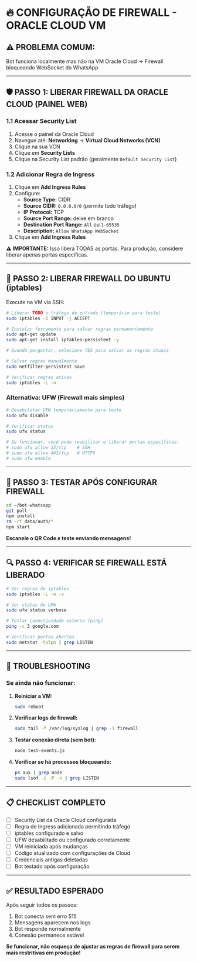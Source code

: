 # 🔥 CONFIGURAÇÃO DE FIREWALL - ORACLE CLOUD VM

## ⚠️ PROBLEMA COMUM:
Bot funciona localmente mas não na VM Oracle Cloud → Firewall bloqueando WebSocket do WhatsApp

---

## 🛡️ PASSO 1: LIBERAR FIREWALL DA ORACLE CLOUD (PAINEL WEB)

### 1.1 Acessar Security List
1. Acesse o painel da Oracle Cloud
2. Navegue até: **Networking** → **Virtual Cloud Networks (VCN)**
3. Clique na sua VCN
4. Clique em **Security Lists**
5. Clique na Security List padrão (geralmente `Default Security List`)

### 1.2 Adicionar Regra de Ingress
1. Clique em **Add Ingress Rules**
2. Configure:
   - **Source Type:** CIDR
   - **Source CIDR:** `0.0.0.0/0` (permite todo tráfego)
   - **IP Protocol:** TCP
   - **Source Port Range:** deixe em branco
   - **Destination Port Range:** `All` ou `1-65535`
   - **Description:** `Allow WhatsApp WebSocket`
3. Clique em **Add Ingress Rules**

**⚠️ IMPORTANTE:** Isso libera TODAS as portas. Para produção, considere liberar apenas portas específicas.

---

## 🔧 PASSO 2: LIBERAR FIREWALL DO UBUNTU (iptables)

Execute na VM via SSH:

```bash
# Liberar TODO o tráfego de entrada (temporário para teste)
sudo iptables -I INPUT -j ACCEPT

# Instalar ferramenta para salvar regras permanentemente
sudo apt-get update
sudo apt-get install iptables-persistent -y

# Quando perguntar, selecione YES para salvar as regras atuais

# Salvar regras manualmente
sudo netfilter-persistent save

# Verificar regras ativas
sudo iptables -L -n
```

### Alternativa: UFW (Firewall mais simples)

```bash
# Desabilitar UFW temporariamente para teste
sudo ufw disable

# Verificar status
sudo ufw status

# Se funcionar, você pode reabilitar e liberar portas específicas:
# sudo ufw allow 22/tcp    # SSH
# sudo ufw allow 443/tcp   # HTTPS
# sudo ufw enable
```

---

## 🧪 PASSO 3: TESTAR APÓS CONFIGURAR FIREWALL

```bash
cd ~/bot-whatsapp
git pull
npm install
rm -rf data/auth/*
npm start
```

**Escaneie o QR Code e teste enviando mensagens!**

---

## 🔍 PASSO 4: VERIFICAR SE FIREWALL ESTÁ LIBERADO

```bash
# Ver regras do iptables
sudo iptables -L -n -v

# Ver status do UFW
sudo ufw status verbose

# Testar conectividade externa (ping)
ping -c 3 google.com

# Verificar portas abertas
sudo netstat -tulpn | grep LISTEN
```

---

## 🚨 TROUBLESHOOTING

### Se ainda não funcionar:

1. **Reiniciar a VM:**
   ```bash
   sudo reboot
   ```

2. **Verificar logs de firewall:**
   ```bash
   sudo tail -f /var/log/syslog | grep -i firewall
   ```

3. **Testar conexão direta (sem bot):**
   ```bash
   node test-events.js
   ```

4. **Verificar se há processos bloqueando:**
   ```bash
   ps aux | grep node
   sudo lsof -i -P -n | grep LISTEN
   ```

---

## 📋 CHECKLIST COMPLETO

- [ ] Security List da Oracle Cloud configurada
- [ ] Regra de Ingress adicionada permitindo tráfego
- [ ] iptables configurado e salvo
- [ ] UFW desabilitado ou configurado corretamente
- [ ] VM reiniciada após mudanças
- [ ] Código atualizado com configurações de Cloud
- [ ] Credenciais antigas deletadas
- [ ] Bot testado após configuração

---

## ✅ RESULTADO ESPERADO

Após seguir todos os passos:
1. Bot conecta sem erro 515
2. Mensagens aparecem nos logs
3. Bot responde normalmente
4. Conexão permanece estável

**Se funcionar, não esqueça de ajustar as regras de firewall para serem mais restritivas em produção!**
